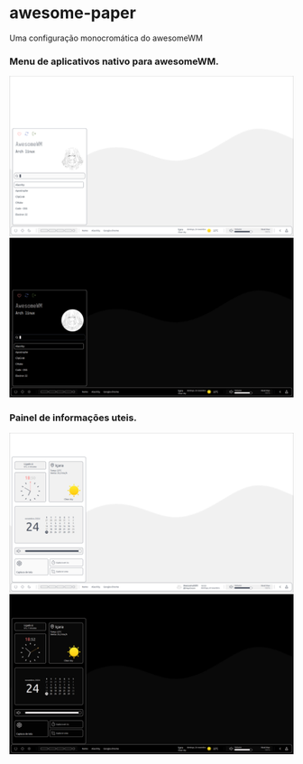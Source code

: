 # awesome-paper
Uma configuração monocromática do awesomeWM

### Menu de aplicativos nativo para awesomeWM.
![](https://github.com/Diego-Cesare/awesome-paper/blob/main/src/img_1.png)
![](https://github.com/Diego-Cesare/awesome-paper/blob/main/src/img_5.png)

### Painel de informações uteis.
![](https://github.com/Diego-Cesare/awesome-paper/blob/main/src/img_2.png)
![](https://github.com/Diego-Cesare/awesome-paper/blob/main/src/img_6.png)